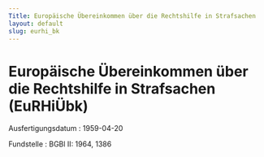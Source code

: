 ```yaml
---
Title: Europäische Übereinkommen über die Rechtshilfe in Strafsachen
layout: default
slug: eurhi_bk
---
```


# Europäische Übereinkommen über die Rechtshilfe in Strafsachen (EuRHiÜbk)

Ausfertigungsdatum
:   1959-04-20

Fundstelle
:   BGBl II: 1964, 1386

